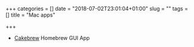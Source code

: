 +++
categories = []
date = "2018-07-02T23:01:04+01:00"
slug = ""
tags = []
title = "Mac apps"

+++
- [Cakebrew](https://github.com/brunophilipe/Cakebrew) Homebrew GUI App